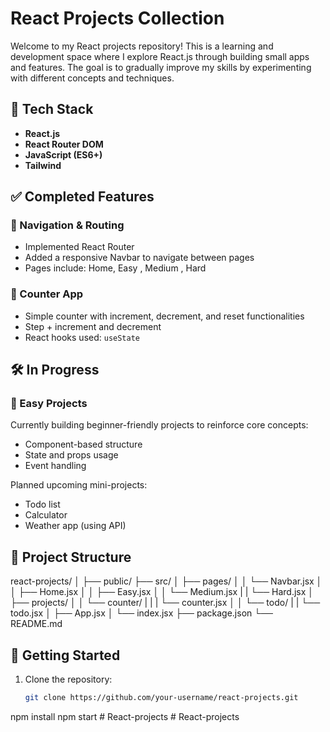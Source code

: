# React Projects Collection

Welcome to my React projects repository! This is a learning and development space where I explore React.js through building small apps and features. The goal is to gradually improve my skills by experimenting with different concepts and techniques.

## 🔧 Tech Stack

- **React.js**
- **React Router DOM**
- **JavaScript (ES6+)**
- **Tailwind**

## ✅ Completed Features

### 🧭 Navigation & Routing
- Implemented React Router
- Added a responsive Navbar to navigate between pages
- Pages include: Home, Easy , Medium , Hard 

### 🔢 Counter App
- Simple counter with increment, decrement, and reset functionalities
- Step + increment and decrement 
- React hooks used: `useState`

## 🛠️ In Progress

### 🌱 Easy Projects
Currently building beginner-friendly projects to reinforce core concepts:
- Component-based structure
- State and props usage
- Event handling

Planned upcoming mini-projects:
- Todo list
- Calculator
- Weather app (using API)

## 📁 Project Structure

react-projects/
│
├── public/
├── src/
│ ├── pages/
│ │ └── Navbar.jsx
│ │ ├── Home.jsx
│ │ ├── Easy.jsx
│ │ └── Medium.jsx
| | └── Hard.jsx
│ ├── projects/
│ │ └── counter/
| | |      └── counter.jsx
│ │ └── todo/
| |       └── todo.jsx
│ ├── App.jsx
│ └── index.jsx
├── package.json
└── README.md



## 🚀 Getting Started

1. Clone the repository:
   ```bash
   git clone https://github.com/your-username/react-projects.git

npm install
npm start
#   R e a c t - p r o j e c t s  
 # React-projects
